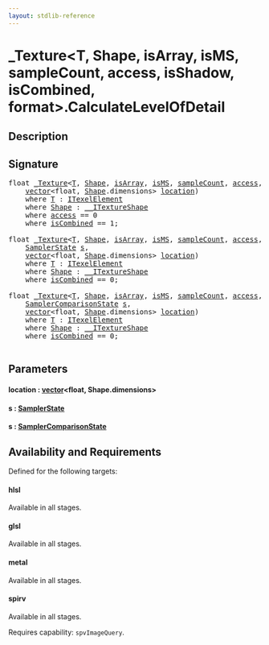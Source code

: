 ```yaml
---
layout: stdlib-reference
---
```


# \_Texture\<T, Shape, isArray, isMS, sampleCount, access, isShadow, isCombined, format\>\.CalculateLevelOfDetail

## Description





## Signature 

<pre>
<span class="code_keyword">float</span> <a href="index.html" class="code_type">_Texture</a>&lt;<a href="index.html#typeparam-T" class="code_type">T</a>, <a href="index.html#typeparam-Shape" class="code_type">Shape</a>, <a href="index.html#decl-isArray" class="code_var">isArray</a>, <a href="index.html#decl-isMS" class="code_var">isMS</a>, <a href="index.html#decl-sampleCount" class="code_var">sampleCount</a>, <a href="index.html#decl-access" class="code_var">access</a>, <a href="index.html#decl-isShadow" class="code_var">isShadow</a>, <a href="index.html#decl-isCombined" class="code_var">isCombined</a>, <a href="index.html#decl-format" class="code_var">format</a>&gt;.<a href="calculatelevelofdetail-09eg.html">CalculateLevelOfDetail</a>(
    <a href="index.html" class="code_type">vector</a>&lt;<span class="code_keyword">float</span>, <a href="index.html#typeparam-Shape" class="code_type">Shape</a>.dimensions&gt; <a href="calculatelevelofdetail-09eg.html#decl-location" class="code_param">location</a>)
    <span class='code_keyword'>where</span> <a href="index.html#typeparam-T" class="code_type">T</a> : <a href="index.html" class="code_type">ITexelElement</a>
    <span class='code_keyword'>where</span> <a href="index.html#typeparam-Shape" class="code_type">Shape</a> : <a href="index.html" class="code_type">__ITextureShape</a>
    <span class='code_keyword'>where</span> <a href="index.html#decl-access" class="code_var">access</a> == 0
    <span class='code_keyword'>where</span> <a href="index.html#decl-isCombined" class="code_var">isCombined</a> == 1;

<span class="code_keyword">float</span> <a href="index.html" class="code_type">_Texture</a>&lt;<a href="index.html#typeparam-T" class="code_type">T</a>, <a href="index.html#typeparam-Shape" class="code_type">Shape</a>, <a href="index.html#decl-isArray" class="code_var">isArray</a>, <a href="index.html#decl-isMS" class="code_var">isMS</a>, <a href="index.html#decl-sampleCount" class="code_var">sampleCount</a>, <a href="index.html#decl-access" class="code_var">access</a>, <a href="index.html#decl-isShadow" class="code_var">isShadow</a>, <a href="index.html#decl-isCombined" class="code_var">isCombined</a>, <a href="index.html#decl-format" class="code_var">format</a>&gt;.<a href="calculatelevelofdetail-09eg.html">CalculateLevelOfDetail</a>(
    <a href="index.html" class="code_type">SamplerState</a> <a href="calculatelevelofdetail-09eg.html#decl-s" class="code_param">s</a>,
    <a href="index.html" class="code_type">vector</a>&lt;<span class="code_keyword">float</span>, <a href="index.html#typeparam-Shape" class="code_type">Shape</a>.dimensions&gt; <a href="calculatelevelofdetail-09eg.html#decl-location" class="code_param">location</a>)
    <span class='code_keyword'>where</span> <a href="index.html#typeparam-T" class="code_type">T</a> : <a href="index.html" class="code_type">ITexelElement</a>
    <span class='code_keyword'>where</span> <a href="index.html#typeparam-Shape" class="code_type">Shape</a> : <a href="index.html" class="code_type">__ITextureShape</a>
    <span class='code_keyword'>where</span> <a href="index.html#decl-isCombined" class="code_var">isCombined</a> == 0;

<span class="code_keyword">float</span> <a href="index.html" class="code_type">_Texture</a>&lt;<a href="index.html#typeparam-T" class="code_type">T</a>, <a href="index.html#typeparam-Shape" class="code_type">Shape</a>, <a href="index.html#decl-isArray" class="code_var">isArray</a>, <a href="index.html#decl-isMS" class="code_var">isMS</a>, <a href="index.html#decl-sampleCount" class="code_var">sampleCount</a>, <a href="index.html#decl-access" class="code_var">access</a>, <a href="index.html#decl-isShadow" class="code_var">isShadow</a>, <a href="index.html#decl-isCombined" class="code_var">isCombined</a>, <a href="index.html#decl-format" class="code_var">format</a>&gt;.<a href="calculatelevelofdetail-09eg.html">CalculateLevelOfDetail</a>(
    <a href="index.html" class="code_type">SamplerComparisonState</a> <a href="calculatelevelofdetail-09eg.html#decl-s" class="code_param">s</a>,
    <a href="index.html" class="code_type">vector</a>&lt;<span class="code_keyword">float</span>, <a href="index.html#typeparam-Shape" class="code_type">Shape</a>.dimensions&gt; <a href="calculatelevelofdetail-09eg.html#decl-location" class="code_param">location</a>)
    <span class='code_keyword'>where</span> <a href="index.html#typeparam-T" class="code_type">T</a> : <a href="index.html" class="code_type">ITexelElement</a>
    <span class='code_keyword'>where</span> <a href="index.html#typeparam-Shape" class="code_type">Shape</a> : <a href="index.html" class="code_type">__ITextureShape</a>
    <span class='code_keyword'>where</span> <a href="index.html#decl-isCombined" class="code_var">isCombined</a> == 0;

</pre>

## Parameters

####  <a id="decl-location"></a>location  : [vector](../vector/index)\<float, Shape\.dimensions\>
####  <a id="decl-s"></a>s  : [SamplerState](../samplerstate-07/index)
####  <a id="decl-s"></a>s  : [SamplerComparisonState](../samplercomparisonstate-07h/index)

## Availability and Requirements

Defined for the following targets:

#### hlsl
Available in all stages.

#### glsl
Available in all stages.

#### metal
Available in all stages.

#### spirv
Available in all stages.

Requires capability: `spvImageQuery`.


